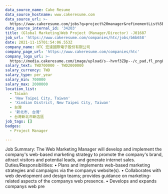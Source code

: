 ```yaml
---
data_source_name: Cake Resume
data_source_hostname: www.cakeresume.com
data_source_url: >-
  https://www.cakeresume.com/jobs?q=project%20manager&refinementList%5Blang_name%5D%5B0%5D=English&refinementList%5Bsalary_type%5D=per_year&range%5Bsalary_range%5D%5Bmin%5D=1000000&page=2
data_source_internal_id: '34203'
title: (Global Marketing)Web Project (Manager/Director) -J01687
job_url: 'https://www.cakeresume.com/companies/htc/jobs/b6b658'
date: 2021-11-15T01:54:06.553Z
company_name: HTC 宏達國際電子股份有限公司
company_page_url: 'https://www.cakeresume.com/companies/htc'
company_logo_url: >-
  https://media.cakeresume.com/image/upload/s--hvnf3ZDp--/c_pad,fl_png8,h_200,w_200/v1569659591/gwf2hetj4bvzypwfrkvj.png
salary_text: TWD700000 - TWD2000000
salary_currency: TWD
salary_type: per_year
salary_min: 700000
salary_max: 2000000
location_list:
  - Taiwan
  - 'New Taipei City, Taiwan'
  - 'Xindian District, New Taipei City, Taiwan'
  - 台灣
  - '新北市, 台灣'
  - 台灣新北市新店區
job_tags: []
badges:
  - Project Manager

---
```


Job Summary: The Web Marketing Manager will develop and implement the company's web-based marketing strategy to promote the company's brand, attract visitors and potential leads, and generate internet sales. Duties/Responsibilities: • Plans and implements web-based marketing strategies and campaigns via the companys website(s). • Collaborates with web development and design teams; provides guidance on marketing-related aspects of the companys web presence. • Develops and expands companys web pre